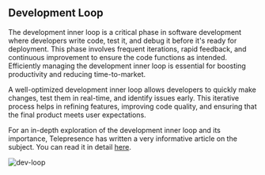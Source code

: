 ## Development Loop
The development inner loop is a critical phase in software development where developers write code, test it, and debug it before it's ready for deployment. This phase involves frequent iterations, rapid feedback, and continuous improvement to ensure the code functions as intended. Efficiently managing the development inner loop is essential for boosting productivity and reducing time-to-market.

A well-optimized development inner loop allows developers to quickly make changes, test them in real-time, and identify issues early. This iterative process helps in refining features, improving code quality, and ensuring that the final product meets user expectations.

For an in-depth exploration of the development inner loop and its importance, Telepresence has written a very informative article on the subject. You can read it in detail [here](https://www.getambassador.io/docs/telepresence-oss/latest/concepts/devloop).

![dev-loop](/docs/introduction/dev-loop.png)
